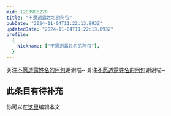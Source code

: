 ```yaml
---
mid: 1283985270
title: "不愿透露姓名的阿包"
pubDate: "2024-11-04T11:22:13.893Z"
updatedDate: "2024-11-04T11:22:13.893Z"
profile:
  {
    Nickname: ["不愿透露姓名的阿包"],
  }
---
```


关注[不愿透露姓名的阿包](https://space.bilibili.com/1283985270)谢谢喵~ 关注[不愿透露姓名的阿包](https://space.bilibili.com/1283985270)谢谢喵~

## 此条目有待补充
你可以在[这里](https://github.com/Yuhanawa/VTuber.ICU-Content/edit/master/v/不愿透露姓名的阿包/index.md)编辑本文
